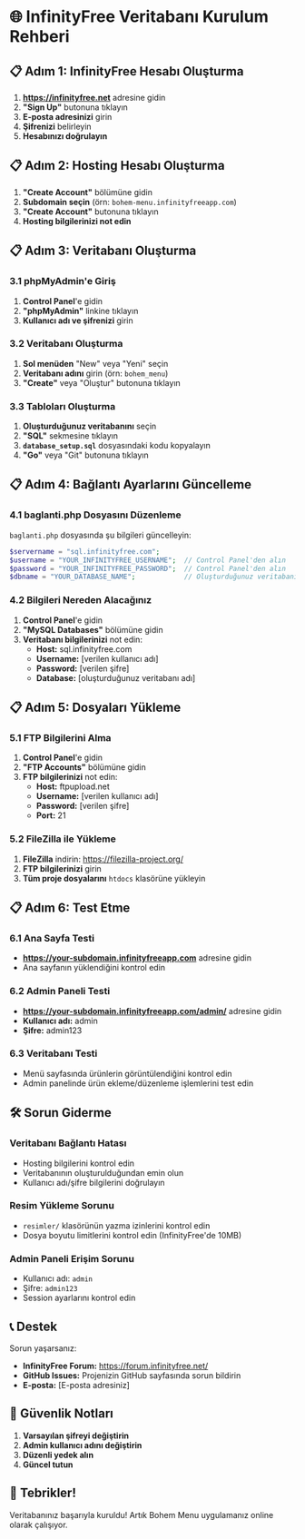 # 🌐 InfinityFree Veritabanı Kurulum Rehberi

## 📋 Adım 1: InfinityFree Hesabı Oluşturma

1. **https://infinityfree.net** adresine gidin
2. **"Sign Up"** butonuna tıklayın
3. **E-posta adresinizi** girin
4. **Şifrenizi** belirleyin
5. **Hesabınızı doğrulayın**

## 📋 Adım 2: Hosting Hesabı Oluşturma

1. **"Create Account"** bölümüne gidin
2. **Subdomain seçin** (örn: `bohem-menu.infinityfreeapp.com`)
3. **"Create Account"** butonuna tıklayın
4. **Hosting bilgilerinizi not edin**

## 📋 Adım 3: Veritabanı Oluşturma

### 3.1 phpMyAdmin'e Giriş
1. **Control Panel**'e gidin
2. **"phpMyAdmin"** linkine tıklayın
3. **Kullanıcı adı ve şifrenizi** girin

### 3.2 Veritabanı Oluşturma
1. **Sol menüden** "New" veya "Yeni" seçin
2. **Veritabanı adını** girin (örn: `bohem_menu`)
3. **"Create"** veya "Oluştur" butonuna tıklayın

### 3.3 Tabloları Oluşturma
1. **Oluşturduğunuz veritabanını** seçin
2. **"SQL"** sekmesine tıklayın
3. **`database_setup.sql`** dosyasındaki kodu kopyalayın
4. **"Go"** veya "Git" butonuna tıklayın

## 📋 Adım 4: Bağlantı Ayarlarını Güncelleme

### 4.1 baglanti.php Dosyasını Düzenleme
`baglanti.php` dosyasında şu bilgileri güncelleyin:

```php
$servername = "sql.infinityfree.com";
$username = "YOUR_INFINITYFREE_USERNAME";  // Control Panel'den alın
$password = "YOUR_INFINITYFREE_PASSWORD";  // Control Panel'den alın
$dbname = "YOUR_DATABASE_NAME";            // Oluşturduğunuz veritabanı adı
```

### 4.2 Bilgileri Nereden Alacağınız
1. **Control Panel**'e gidin
2. **"MySQL Databases"** bölümüne gidin
3. **Veritabanı bilgilerinizi** not edin:
   - **Host:** sql.infinityfree.com
   - **Username:** [verilen kullanıcı adı]
   - **Password:** [verilen şifre]
   - **Database:** [oluşturduğunuz veritabanı adı]

## 📋 Adım 5: Dosyaları Yükleme

### 5.1 FTP Bilgilerini Alma
1. **Control Panel**'e gidin
2. **"FTP Accounts"** bölümüne gidin
3. **FTP bilgilerinizi** not edin:
   - **Host:** ftpupload.net
   - **Username:** [verilen kullanıcı adı]
   - **Password:** [verilen şifre]
   - **Port:** 21

### 5.2 FileZilla ile Yükleme
1. **FileZilla** indirin: https://filezilla-project.org/
2. **FTP bilgilerinizi** girin
3. **Tüm proje dosyalarını** `htdocs` klasörüne yükleyin

## 📋 Adım 6: Test Etme

### 6.1 Ana Sayfa Testi
- **https://your-subdomain.infinityfreeapp.com** adresine gidin
- Ana sayfanın yüklendiğini kontrol edin

### 6.2 Admin Paneli Testi
- **https://your-subdomain.infinityfreeapp.com/admin/** adresine gidin
- **Kullanıcı adı:** admin
- **Şifre:** admin123

### 6.3 Veritabanı Testi
- Menü sayfasında ürünlerin görüntülendiğini kontrol edin
- Admin panelinde ürün ekleme/düzenleme işlemlerini test edin

## 🛠️ Sorun Giderme

### Veritabanı Bağlantı Hatası
- Hosting bilgilerini kontrol edin
- Veritabanının oluşturulduğundan emin olun
- Kullanıcı adı/şifre bilgilerini doğrulayın

### Resim Yükleme Sorunu
- `resimler/` klasörünün yazma izinlerini kontrol edin
- Dosya boyutu limitlerini kontrol edin (InfinityFree'de 10MB)

### Admin Paneli Erişim Sorunu
- Kullanıcı adı: `admin`
- Şifre: `admin123`
- Session ayarlarını kontrol edin

## 📞 Destek

Sorun yaşarsanız:
- **InfinityFree Forum:** https://forum.infinityfree.net/
- **GitHub Issues:** Projenizin GitHub sayfasında sorun bildirin
- **E-posta:** [E-posta adresiniz]

## 🔐 Güvenlik Notları

1. **Varsayılan şifreyi değiştirin**
2. **Admin kullanıcı adını değiştirin**
3. **Düzenli yedek alın**
4. **Güncel tutun**

## 🎉 Tebrikler!

Veritabanınız başarıyla kuruldu! Artık Bohem Menu uygulamanız online olarak çalışıyor. 